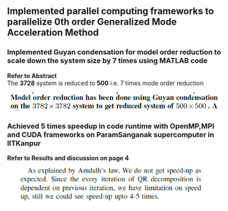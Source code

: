 ## Implemented parallel computing frameworks to parallelize 0th order Generalized Mode Acceleration Method
### Implemented Guyan condensation for model order reduction to scale down the system size by 7 times using MATLAB code  
**Refer to Abstract**  
The **3728** system is reduced to **500** i.e. 7 times mode order reduction

![Abstract](https://github.com/Abhinandan-Kumbhar/High-Performance-Scientific-computing/blob/main/abstract.PNG)

### Achieved 5 times speedup in code runtime with OpenMP,MPI and CUDA frameworks on ParamSanganak supercomputer in IITKanpur  
**Refer to Results and discussion on page 4**  

![Results and Discussion](https://github.com/Abhinandan-Kumbhar/High-Performance-Scientific-computing/blob/main/speedup.PNG)
